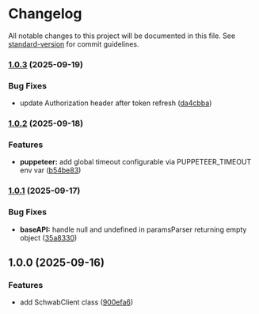 # Changelog

All notable changes to this project will be documented in this file. See [standard-version](https://github.com/conventional-changelog/standard-version) for commit guidelines.

### [1.0.3](https://github.com/migueddev/schwab-client/compare/v1.0.2...v1.0.3) (2025-09-19)

### Bug Fixes

- update Authorization header after token refresh ([da4cbba](https://github.com/migueddev/schwab-client/commit/da4cbba6db437e510720d5e5f9bc52444ea13121))

### [1.0.2](https://github.com/migueddev/schwab-client/compare/v1.0.1...v1.0.2) (2025-09-18)

### Features

- **puppeteer:** add global timeout configurable via PUPPETEER_TIMEOUT env var ([b54be83](https://github.com/migueddev/schwab-client/commit/b54be83acf994f1bbc18d9d1404d8e522e342820))

### [1.0.1](https://github.com/migueddev/schwab-client/compare/v1.0.0...v1.0.1) (2025-09-17)

### Bug Fixes

- **baseAPI:** handle null and undefined in paramsParser returning empty object ([35a8330](https://github.com/migueddev/schwab-client/commit/35a83305443140e0201a566aed6dcc49722ae8f9))

## 1.0.0 (2025-09-16)

### Features

- add SchwabClient class ([900efa6](https://github.com/migueddev/schwab-client/commit/900efa6ee3a77fc9496463b89943e1b5da66ec4d))

